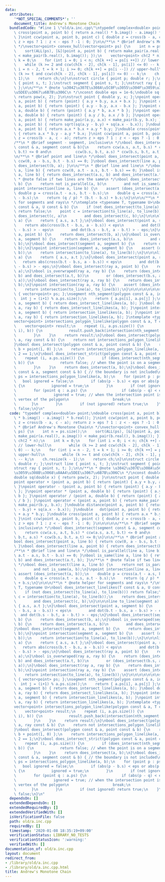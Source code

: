 ```yaml
---
data:
  attributes:
    '*NOT_SPECIAL_COMMENTS*': ''
    document_title: Andrew's Monotone Chain
  bundledCode: "#line 1 \"old/a.inc.cpp\"\ntypedef complex<double> point;\ndouble\
    \ cross(point a, point b) { return a.real() * b.imag() - a.imag() * b.real();\
    \ }\nint ccw(point a, point b, point c) { double z = cross(b - a, c - a); return\
    \ z > eps ? 1 : z < - eps ? -1 : 0; }\n\n/**\n * @brief Andrew's Monotone Chain\n\
    \ */\nvector<point> convex_hull(vector<point> ps) {\n    int n = ps.size();\n\
    \    sort(ALL(ps), [&](point a, point b) { return make_pair(a.real(), a.imag())\
    \ < make_pair(b.real(), b.imag()); });\n    vector<point> ch(2 * n);\n    int\
    \ k = 0;\n    for (int i = 0; i < n; ch[k ++] = ps[i ++]) // lower-hull\n    \
    \    while (k >= 2 and ccw(ch[k - 2], ch[k - 1], ps[i]) <= 0) -- k;\n    for (int\
    \ i = n - 2, t = k + 1; i >= 0; ch[k ++] = ps[i --]) // upper-hull\n        while\
    \ (k >= t and ccw(ch[k - 2], ch[k - 1], ps[i]) <= 0) -- k;\n    ch.resize(k -\
    \ 1);\n    return ch;\n}\n\nstruct circle { point p; double r; };\nstruct line\
    \ { point s, t; };\nstruct segment { point s, t; };\nstruct ray { point s, t;\
    \ };\n\n/**\n * @note \u3042\u307E\u308A\u5C0F\u3055\u304F\u3059\u308B\u3068\u8AA4\
    \u5DEE\u3067\u6B7B\u306C\n */\nconst double eps = 1e-6;\ndouble sq(double x) {\
    \ return pow(x, 2); }\n\nstruct point { double y, x; };\npoint operator + (point\
    \ a, point b) { return (point) { a.y + b.y, a.x + b.x }; }\npoint operator - (point\
    \ a, point b) { return (point) { a.y - b.y, a.x - b.x }; }\npoint operator * (point\
    \ a, double b) { return (point) { a.y * b, a.x * b }; }\npoint operator / (point\
    \ a, double b) { return (point) { a.y / b, a.x / b }; }\npoint operator < (point\
    \ a, point b) { return make_pair(a.y, a.x) < make_pair(b.y, b.x); }\ndouble distance(point\
    \ a, point b) { return sqrt(sq(a.y - b.y) + sq(a.x - b.x)); }\ndouble   dot(point\
    \ a, point b) { return a.x * b.x + a.y * b.y; }\ndouble cross(point a, point b)\
    \ { return a.x * b.y - a.y * b.x; }\nint ccw(point a, point b, point c) { double\
    \ z = cross(b - a, c - a); return z > eps ? 1 : z < - eps ? -1 : 0; }\n\n\n\n\n\
    /**\n * @brief segment - segment, inclusive\n */\nbool does_intersect(segment\
    \ const & a, segment const & b){\n    return ccw(a.s, a.t, b.s) * ccw(a.s, a.t,\
    \ b.t) <= 0 and\n           ccw(b.s, b.t, a.s) * ccw(b.s, b.t, a.t) <= 0;\n}\n\
    \n/**\n * @brief point and line\n */\nbool does_intersect(point a, line b) { return\
    \ ccw(0, a - b.s, b.t - b.s) == 0; }\nbool does_intersect(line a, point b) { return\
    \ does_intersect(b, a); }\n\n/**\n * @brief line and line\n */\nbool is_parallel(line\
    \ a, line b) { return ccw(0, a.t - a.s, b.t - b.s) == 0; }\nbool is_same(line\
    \ a, line b) { return does_intersect(a.s, b) and does_intersect(a.t, b); }\n/**\n\
    \ * @note false if two lines are the same\n */\nbool does_intersect(line a, line\
    \ b) {\n    return not is_parallel(a, b)\n        and not is_same(a, b);\n}\n\
    point intersection(line a, line b) {\n    assert (does_intersect(a, b));\n   \
    \ double p = cross(a.t - a.s, b.t - b.s);\n    double q = cross(a.t - a.s, a.t\
    \ - b.s);\n    return (q / p) * (b.t - b.s) + b.s;\n}\n\n\n/**\n * @note helper\
    \ for segments and rays\n */\ntemplate <typename T, typename U>\nbool does_intersect_linelikes(T\
    \ const & a, U const & b) {\n    if (not does_intersect(to_line(a), to_line(b)))\
    \ return false;\n    point c = intersection(to_line(a), to_line(b));\n    return\
    \ does_intersect(c, a)\n        and does_intersect(c, b);\n}\n\n\nline to_line(segment\
    \ a) {\n    return { a.s, a.t };\n}\nbool does_intersect(point a, segment b) {\n\
    \    return abs(cross(b.t - b.s, a - b.s)) < eps\n        and dot(b.t - b.s, a\
    \ - b.s) > - eps\n        and dot(b.s - b.t, a - b.t) > - eps;\n}\nbool does_intersect(segment\
    \ a, point b) {\n    return does_intersect(b, a);\n}\nbool is_overwraped(segment\
    \ a, segment b) {\n    return does_intersect(a.s, b)\n        and does_intersect(a.t,\
    \ b);\n}\nbool does_intersect(segment a, segment b) {\n    return does_intersect_linelikes(a,\
    \ b);\n}\npoint intersection(segment a, segment b) {\n    assert (does_intersect(a,\
    \ b));\n    return intersection(to_line(a), to_line(b));\n}\n\n\nline to_line(ray\
    \ a) {\n    return { a.s, a.t };\n}\nbool does_intersect(point a, ray b) {\n \
    \   return abs(cross(b.t - b.s, a - b.s)) < eps\n        and dot(b.t - b.s, a\
    \ - b.s) > - eps;\n}\nbool does_intersect(ray a, point b) {\n    return does_intersect(b,\
    \ a);\n}\nbool is_overwraped(ray a, ray b) {\n    return (does_intersect(a.s,\
    \ b) and does_intersect(a.t, b))\n        or (does_intersect(b.s, a) and does_intersect(b.t,\
    \ a));\n}\nbool does_intersect(ray a, ray b) {\n    return does_intersect_linelikes(a,\
    \ b);\n}\npoint intersection(ray a, ray b) {\n    assert (does_intersect(a, b));\n\
    \    return intersection(to_line(a), to_line(b));\n}\n\n\n\n\n\n\nstruct polygon\
    \ { vector<point> ps; };\nsegment nth_segment(polygon const & a, int i) {\n  \
    \  int j = (i+1) % a.ps.size();\n    return { a.ps[i], a.ps[j] };\n}\nbool does_intersect(ray\
    \ a, segment b) { return does_intersect_linelikes(a, b); }\nbool does_intersect(segment\
    \ a, ray b) { return does_intersect_linelikes(a, b); }\npoint intersection(ray\
    \ a, segment b) { return intersection_linelikes(a, b); }\npoint intersection(segment\
    \ a, ray b) { return intersection_linelikes(a, b); }\ntemplate <typename T>\n\
    vector<point> intersections_polygon_linelike(polygon const & a, T const & b) {\n\
    \    vector<point> result;\n    repeat (i, a.ps.size()) {\n        if (does_intersect(nth_segment(a,\
    \ i), b)) {\n            result.push_back(intersection(nth_segment(a, i), b));\n\
    \        }\n    }\n    return result;\n}\nbool does_intersect(polygon const &\
    \ a, ray const & b) {\n    return not intersections_polygon_linelike(a, b).empty();\n\
    }\nbool does_intersect(polygon const & a, point const & b) {\n    ray c = { b,\
    \ b + point(1, 0) };\n    return intersections_polygon_linelike(a, c).size() %\
    \ 2 == 1;\n}\nbool does_intersect_strict(polygon const & a, point const & b) {\n\
    \    repeat (i, a.ps.size()) {\n        if (does_intersect(nth_segment(a, i),\
    \ b)) {\n            return false; // when the point is on a segment of the polygon\n\
    \        }\n    }\n    return does_intersect(a, b);\n}\nbool does_intersect_strict(polygon\
    \ const & a, segment const & b) { // the boundary is not included\n    vector<point>\
    \ ps = intersections_polygon_linelike(a, b);\n    for (point p : ps) {\n     \
    \   bool ignored = false;\n        if (abs(p - b.s) < eps or abs(p - b.t) < eps)\
    \ {\n            ignored = true;\n        }\n        if (not ignored) {\n    \
    \        for (point q : a.ps) {\n                if (abs(p - q) < eps) {\n   \
    \                 ignored = true; // when the intersection point is one of the\
    \ vertex of the polygon\n                    break;\n                }\n     \
    \       }\n        }\n        if (not ignored) return true;\n    }\n    return\
    \ false;\n}\n"
  code: "typedef complex<double> point;\ndouble cross(point a, point b) { return a.real()\
    \ * b.imag() - a.imag() * b.real(); }\nint ccw(point a, point b, point c) { double\
    \ z = cross(b - a, c - a); return z > eps ? 1 : z < - eps ? -1 : 0; }\n\n/**\n\
    \ * @brief Andrew's Monotone Chain\n */\nvector<point> convex_hull(vector<point>\
    \ ps) {\n    int n = ps.size();\n    sort(ALL(ps), [&](point a, point b) { return\
    \ make_pair(a.real(), a.imag()) < make_pair(b.real(), b.imag()); });\n    vector<point>\
    \ ch(2 * n);\n    int k = 0;\n    for (int i = 0; i < n; ch[k ++] = ps[i ++])\
    \ // lower-hull\n        while (k >= 2 and ccw(ch[k - 2], ch[k - 1], ps[i]) <=\
    \ 0) -- k;\n    for (int i = n - 2, t = k + 1; i >= 0; ch[k ++] = ps[i --]) //\
    \ upper-hull\n        while (k >= t and ccw(ch[k - 2], ch[k - 1], ps[i]) <= 0)\
    \ -- k;\n    ch.resize(k - 1);\n    return ch;\n}\n\nstruct circle { point p;\
    \ double r; };\nstruct line { point s, t; };\nstruct segment { point s, t; };\n\
    struct ray { point s, t; };\n\n/**\n * @note \u3042\u307E\u308A\u5C0F\u3055\u304F\
    \u3059\u308B\u3068\u8AA4\u5DEE\u3067\u6B7B\u306C\n */\nconst double eps = 1e-6;\n\
    double sq(double x) { return pow(x, 2); }\n\nstruct point { double y, x; };\n\
    point operator + (point a, point b) { return (point) { a.y + b.y, a.x + b.x };\
    \ }\npoint operator - (point a, point b) { return (point) { a.y - b.y, a.x - b.x\
    \ }; }\npoint operator * (point a, double b) { return (point) { a.y * b, a.x *\
    \ b }; }\npoint operator / (point a, double b) { return (point) { a.y / b, a.x\
    \ / b }; }\npoint operator < (point a, point b) { return make_pair(a.y, a.x) <\
    \ make_pair(b.y, b.x); }\ndouble distance(point a, point b) { return sqrt(sq(a.y\
    \ - b.y) + sq(a.x - b.x)); }\ndouble   dot(point a, point b) { return a.x * b.x\
    \ + a.y * b.y; }\ndouble cross(point a, point b) { return a.x * b.y - a.y * b.x;\
    \ }\nint ccw(point a, point b, point c) { double z = cross(b - a, c - a); return\
    \ z > eps ? 1 : z < - eps ? -1 : 0; }\n\n\n\n\n/**\n * @brief segment - segment,\
    \ inclusive\n */\nbool does_intersect(segment const & a, segment const & b){\n\
    \    return ccw(a.s, a.t, b.s) * ccw(a.s, a.t, b.t) <= 0 and\n           ccw(b.s,\
    \ b.t, a.s) * ccw(b.s, b.t, a.t) <= 0;\n}\n\n/**\n * @brief point and line\n */\n\
    bool does_intersect(point a, line b) { return ccw(0, a - b.s, b.t - b.s) == 0;\
    \ }\nbool does_intersect(line a, point b) { return does_intersect(b, a); }\n\n\
    /**\n * @brief line and line\n */\nbool is_parallel(line a, line b) { return ccw(0,\
    \ a.t - a.s, b.t - b.s) == 0; }\nbool is_same(line a, line b) { return does_intersect(a.s,\
    \ b) and does_intersect(a.t, b); }\n/**\n * @note false if two lines are the same\n\
    \ */\nbool does_intersect(line a, line b) {\n    return not is_parallel(a, b)\n\
    \        and not is_same(a, b);\n}\npoint intersection(line a, line b) {\n   \
    \ assert (does_intersect(a, b));\n    double p = cross(a.t - a.s, b.t - b.s);\n\
    \    double q = cross(a.t - a.s, a.t - b.s);\n    return (q / p) * (b.t - b.s)\
    \ + b.s;\n}\n\n\n/**\n * @note helper for segments and rays\n */\ntemplate <typename\
    \ T, typename U>\nbool does_intersect_linelikes(T const & a, U const & b) {\n\
    \    if (not does_intersect(to_line(a), to_line(b))) return false;\n    point\
    \ c = intersection(to_line(a), to_line(b));\n    return does_intersect(c, a)\n\
    \        and does_intersect(c, b);\n}\n\n\nline to_line(segment a) {\n    return\
    \ { a.s, a.t };\n}\nbool does_intersect(point a, segment b) {\n    return abs(cross(b.t\
    \ - b.s, a - b.s)) < eps\n        and dot(b.t - b.s, a - b.s) > - eps\n      \
    \  and dot(b.s - b.t, a - b.t) > - eps;\n}\nbool does_intersect(segment a, point\
    \ b) {\n    return does_intersect(b, a);\n}\nbool is_overwraped(segment a, segment\
    \ b) {\n    return does_intersect(a.s, b)\n        and does_intersect(a.t, b);\n\
    }\nbool does_intersect(segment a, segment b) {\n    return does_intersect_linelikes(a,\
    \ b);\n}\npoint intersection(segment a, segment b) {\n    assert (does_intersect(a,\
    \ b));\n    return intersection(to_line(a), to_line(b));\n}\n\n\nline to_line(ray\
    \ a) {\n    return { a.s, a.t };\n}\nbool does_intersect(point a, ray b) {\n \
    \   return abs(cross(b.t - b.s, a - b.s)) < eps\n        and dot(b.t - b.s, a\
    \ - b.s) > - eps;\n}\nbool does_intersect(ray a, point b) {\n    return does_intersect(b,\
    \ a);\n}\nbool is_overwraped(ray a, ray b) {\n    return (does_intersect(a.s,\
    \ b) and does_intersect(a.t, b))\n        or (does_intersect(b.s, a) and does_intersect(b.t,\
    \ a));\n}\nbool does_intersect(ray a, ray b) {\n    return does_intersect_linelikes(a,\
    \ b);\n}\npoint intersection(ray a, ray b) {\n    assert (does_intersect(a, b));\n\
    \    return intersection(to_line(a), to_line(b));\n}\n\n\n\n\n\n\nstruct polygon\
    \ { vector<point> ps; };\nsegment nth_segment(polygon const & a, int i) {\n  \
    \  int j = (i+1) % a.ps.size();\n    return { a.ps[i], a.ps[j] };\n}\nbool does_intersect(ray\
    \ a, segment b) { return does_intersect_linelikes(a, b); }\nbool does_intersect(segment\
    \ a, ray b) { return does_intersect_linelikes(a, b); }\npoint intersection(ray\
    \ a, segment b) { return intersection_linelikes(a, b); }\npoint intersection(segment\
    \ a, ray b) { return intersection_linelikes(a, b); }\ntemplate <typename T>\n\
    vector<point> intersections_polygon_linelike(polygon const & a, T const & b) {\n\
    \    vector<point> result;\n    repeat (i, a.ps.size()) {\n        if (does_intersect(nth_segment(a,\
    \ i), b)) {\n            result.push_back(intersection(nth_segment(a, i), b));\n\
    \        }\n    }\n    return result;\n}\nbool does_intersect(polygon const &\
    \ a, ray const & b) {\n    return not intersections_polygon_linelike(a, b).empty();\n\
    }\nbool does_intersect(polygon const & a, point const & b) {\n    ray c = { b,\
    \ b + point(1, 0) };\n    return intersections_polygon_linelike(a, c).size() %\
    \ 2 == 1;\n}\nbool does_intersect_strict(polygon const & a, point const & b) {\n\
    \    repeat (i, a.ps.size()) {\n        if (does_intersect(nth_segment(a, i),\
    \ b)) {\n            return false; // when the point is on a segment of the polygon\n\
    \        }\n    }\n    return does_intersect(a, b);\n}\nbool does_intersect_strict(polygon\
    \ const & a, segment const & b) { // the boundary is not included\n    vector<point>\
    \ ps = intersections_polygon_linelike(a, b);\n    for (point p : ps) {\n     \
    \   bool ignored = false;\n        if (abs(p - b.s) < eps or abs(p - b.t) < eps)\
    \ {\n            ignored = true;\n        }\n        if (not ignored) {\n    \
    \        for (point q : a.ps) {\n                if (abs(p - q) < eps) {\n   \
    \                 ignored = true; // when the intersection point is one of the\
    \ vertex of the polygon\n                    break;\n                }\n     \
    \       }\n        }\n        if (not ignored) return true;\n    }\n    return\
    \ false;\n}\n"
  dependsOn: []
  extendedDependsOn: []
  extendedRequiredBy: []
  extendedVerifiedWith: []
  isVerificationFile: false
  path: old/a.inc.cpp
  requiredBy: []
  timestamp: '2020-01-08 18:35:19+09:00'
  verificationStatus: LIBRARY_NO_TESTS
  verificationStatusIcon: ':warning:'
  verifiedWith: []
documentation_of: old/a.inc.cpp
layout: document
redirect_from:
- /library/old/a.inc.cpp
- /library/old/a.inc.cpp.html
title: Andrew's Monotone Chain
---
```

